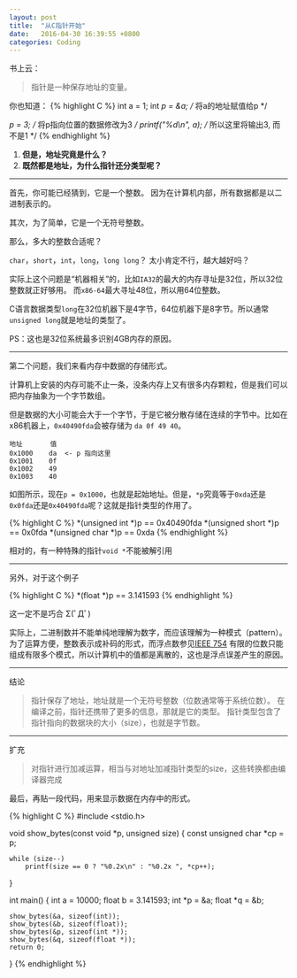 ```yaml
---
layout: post
title:  "从C指针开始"
date:   2016-04-30 16:39:55 +0800
categories: Coding
---
```

书上云：

> 指针是一种保存地址的变量。

你也知道：
{% highlight C %}
int a = 1;
int *p = &a;            /* 将a的地址赋值给p */

*p = 3;                 /* 将p指向位置的数据修改为3 */
printf("%d\n", a);      /* 所以这里将输出3, 而不是1 */
{% endhighlight %}


1. **但是，地址究竟是什么？**
2. **既然都是地址，为什么指针还分类型呢？**

---

首先，你可能已经猜到，它是一个整数。
因为在计算机内部，所有数据都是以二进制表示的。

其次，为了简单，它是一个无符号整数。

那么，多大的整数合适呢？

`char`，`short`，`int`，`long`，`long long`？
太小肯定不行，越大越好吗？

实际上这个问题是“机器相关”的，比如`IA32`的最大的内存寻址是32位，所以32位整数就正好够用。
而`x86-64`最大寻址48位，所以用64位整数。

C语言数据类型`long`在32位机器下是4字节，64位机器下是8字节。所以通常`unsigned long`就是地址的类型了。

PS：这也是32位系统最多识别4GB内存的原因。

---

第二个问题，我们来看内存中数据的存储形式。

计算机上安装的内存可能不止一条，没条内存上又有很多内存颗粒，但是我们可以把内存抽象为一个字节数组。

但是数据的大小可能会大于一个字节，于是它被分散存储在连续的字节中。比如在x86机器上，`0x40490fda`会被存储为
`da 0f 49 40`。

    地址       值
    0x1000    da  <- p 指向这里
    0x1001    0f
    0x1002    49
    0x1003    40

如图所示，现在`p = 0x1000`，也就是起始地址。但是，`*p`究竟等于`0xda`还是`0x0fda`还是`0x40490fda`呢？这就是指针类型的作用了。

{% highlight C %}
*(unsigned int *)p == 0x40490fda
*(unsigned short *)p == 0x0fda
*(unsigned char *)p == 0xda
{% endhighlight %}

相对的，有一种特殊的指针`void *`不能被解引用

---

另外，对于这个例子

{% highlight C %}
*(float *)p == 3.141593
{% endhighlight %}

这一定不是巧合 Σ(ﾟДﾟ)

实际上，二进制数并不能单纯地理解为数字，而应该理解为一种模式（pattern）。为了运算方便，整数表示成补码的形式，而浮点数参见[IEEE 754](https://en.wikipedia.org/wiki/IEEE_754-1985)
有限的位数只能组成有限多个模式，所以计算机中的值都是离散的，这也是浮点误差产生的原因。

---

结论

> 指针保存了地址，地址就是一个无符号整数（位数通常等于系统位数）。
> 在编译之前，指针还携带了更多的信息，那就是它的类型。
> 指针类型包含了指针指向的数据块的大小（size），也就是字节数。

---
扩充

> 对指针进行加减运算，相当与对地址加减指针类型的size，这些转换都由编译器完成

最后，再贴一段代码，用来显示数据在内存中的形式。

{% highlight C %}
#include <stdio.h>

void show_bytes(const void *p, unsigned size)
{
	const unsigned char *cp = p;

	while (size--)
		printf(size == 0 ? "%0.2x\n" : "%0.2x ", *cp++);
}

int main()
{
	int a = 10000;
	float b = 3.141593;
	int *p = &a;
	float *q = &b;

	show_bytes(&a, sizeof(int));
	show_bytes(&b, sizeof(float));
	show_bytes(&p, sizeof(int *));
	show_bytes(&q, sizeof(float *));
	return 0;
}
{% endhighlight %}
